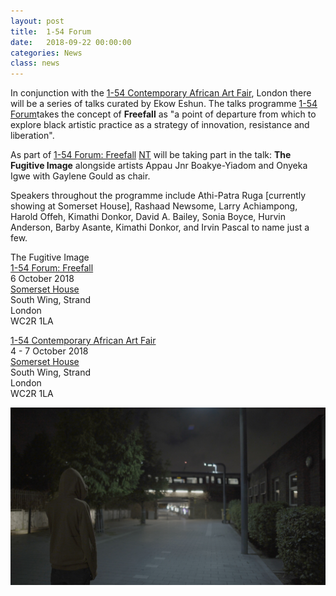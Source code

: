 ```yaml
---
layout: post
title:  1-54 Forum
date:   2018-09-22 00:00:00
categories: News
class: news
---
```

In conjunction with the <a href="http://1-54.com/london/" target="_blank">1-54 Contemporary African Art Fair</a>, London there will be a series of talks curated by Ekow Eshun. The talks programme <a href="http://1-54.com/london/forum-3/" target="_blank">1-54 Forum</a>takes the concept of <b>Freefall</b> as "a point of departure from which to explore black artistic practice as a strategy of innovation, resistance and liberation".

As part of <a href="http://1-54.com/london/forum-3/" target="_blank">1-54 Forum: Freefall</a> <a href="http://ntpresents.com" target="_blank">NT</a> will be taking part in the talk: <b>The Fugitive Image</b> alongside artists Appau Jnr Boakye-Yiadom and Onyeka Igwe with Gaylene Gould as chair.

Speakers throughout the programme include Athi-Patra Ruga [currently showing at Somerset House], Rashaad Newsome, Larry Achiampong, Harold Offeh, Kimathi Donkor, David A. Bailey, Sonia Boyce, Hurvin Anderson, Barby Asante, Kimathi Donkor, and Irvin Pascal to name just a few.

The Fugitive Image  
<a href="http://1-54.com/london/forum-3/" target="_blank">1-54 Forum: Freefall</a>  
6 October 2018  
<a href="https://www.somersethouse.org.uk" target="_blank">Somerset House</a>  
South Wing, Strand  
London  
WC2R 1LA

<a href="http://1-54.com/london/" target="_blank">1-54 Contemporary African Art Fair</a>    
4 - 7 October 2018  
<a href="https://www.somersethouse.org.uk" target="_blank">Somerset House</a>  
South Wing, Strand  
London  
WC2R 1LA

![fox image](/assets_posts/fox-1.jpg)